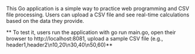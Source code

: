 This Go application is a simple way to practice web programming and CSV file processing. Users can upload a CSV file and see real-time calculations based on the data they provide.

** To test it, users run the application with go run main.go, open their browser to http://localhost:8081, upload a sample CSV file (e.g., header1,header2\n10,20\n30,40\n50,60)**
